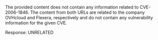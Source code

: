 The provided content does not contain any information related to CVE-2006-1846. The content from both URLs are related to the company OVHcloud and Flexera, respectively and do not contain any vulnerability information for the given CVE.

Response: UNRELATED